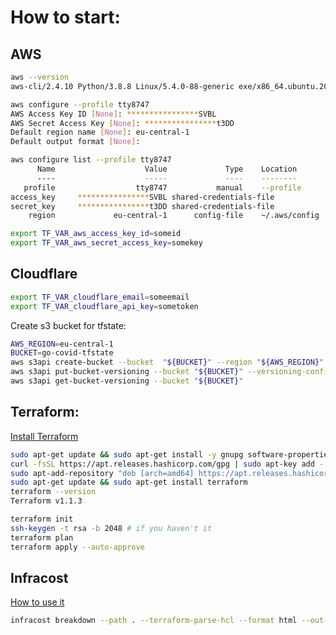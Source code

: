 # How to start:

## AWS
```bash
aws --version
aws-cli/2.4.10 Python/3.8.8 Linux/5.4.0-88-generic exe/x86_64.ubuntu.20 prompt/off
```

```bash
aws configure --profile tty8747
AWS Access Key ID [None]: ****************SVBL
AWS Secret Access Key [None]: ****************t3DD
Default region name [None]: eu-central-1
Default output format [None]:
```

```bash
aws configure list --profile tty8747
      Name                    Value             Type    Location
      ----                    -----             ----    --------
   profile                  tty8747           manual    --profile
access_key     ****************SVBL shared-credentials-file
secret_key     ****************t3DD shared-credentials-file
    region             eu-central-1      config-file    ~/.aws/config
```

```bash
export TF_VAR_aws_access_key_id=someid
export TF_VAR_aws_secret_access_key=somekey
```

## Cloudflare
```bash
export TF_VAR_cloudflare_email=someemail
export TF_VAR_cloudflare_api_key=sometoken
```

Create s3 bucket for tfstate:  
```bash 
AWS_REGION=eu-central-1
BUCKET=go-covid-tfstate
aws s3api create-bucket --bucket  "${BUCKET}" --region "${AWS_REGION}" --create-bucket-configuration LocationConstraint="${AWS_REGION}"
aws s3api put-bucket-versioning --bucket "${BUCKET}" --versioning-configuration Status=Enabled
aws s3api get-bucket-versioning --bucket "${BUCKET}"
```


## Terraform:
[Install Terraform](https://learn.hashicorp.com/tutorials/terraform/install-cli)
```bash
sudo apt-get update && sudo apt-get install -y gnupg software-properties-common curl
curl -fsSL https://apt.releases.hashicorp.com/gpg | sudo apt-key add -
sudo apt-add-repository "deb [arch=amd64] https://apt.releases.hashicorp.com $(lsb_release -cs) main"
sudo apt-get update && sudo apt-get install terraform
terraform --version
Terraform v1.1.3
```

```bash
terraform init
ssh-keygen -t rsa -b 2048 # if you haven't it
terraform plan
terraform apply --auto-approve
```

## Infracost
[How to use it](https://www.infracost.io/docs/)

```bash
infracost breakdown --path . --terraform-parse-hcl --format html --out-file infracost-infra.html --show-skipped
```
